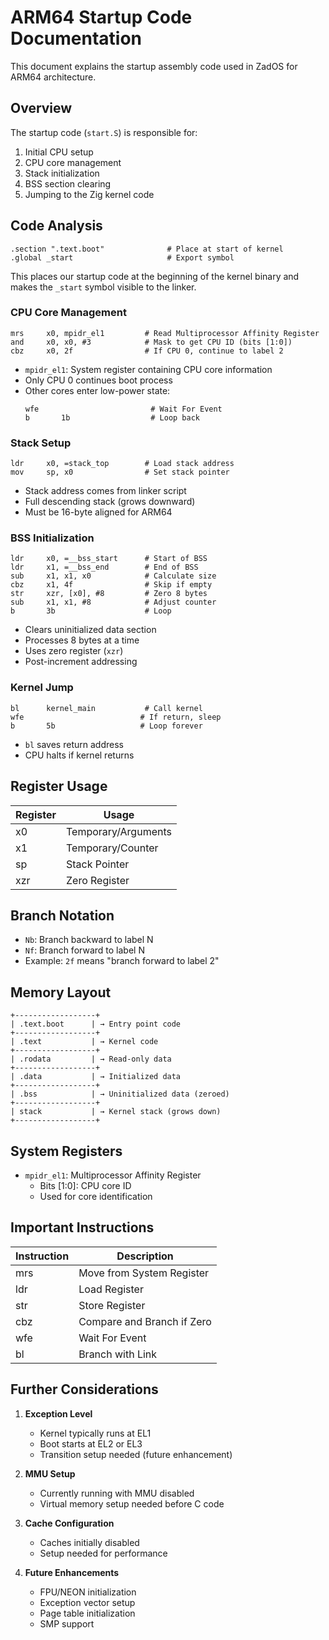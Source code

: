# ARM64 Startup Code Documentation

This document explains the startup assembly code used in ZadOS for ARM64 architecture.

## Overview

The startup code (`start.S`) is responsible for:
1. Initial CPU setup
2. CPU core management
3. Stack initialization
4. BSS section clearing
5. Jumping to the Zig kernel code

## Code Analysis

```arm
.section ".text.boot"              # Place at start of kernel
.global _start                     # Export symbol
```
This places our startup code at the beginning of the kernel binary and makes the `_start` symbol visible to the linker.

### CPU Core Management
```arm
mrs     x0, mpidr_el1         # Read Multiprocessor Affinity Register
and     x0, x0, #3            # Mask to get CPU ID (bits [1:0])
cbz     x0, 2f                # If CPU 0, continue to label 2
```
- `mpidr_el1`: System register containing CPU core information
- Only CPU 0 continues boot process
- Other cores enter low-power state:
  ```arm
  wfe                         # Wait For Event
  b       1b                  # Loop back
  ```

### Stack Setup
```arm
ldr     x0, =stack_top        # Load stack address
mov     sp, x0                # Set stack pointer
```
- Stack address comes from linker script
- Full descending stack (grows downward)
- Must be 16-byte aligned for ARM64

### BSS Initialization
```arm
ldr     x0, =__bss_start      # Start of BSS
ldr     x1, =__bss_end        # End of BSS
sub     x1, x1, x0            # Calculate size
cbz     x1, 4f                # Skip if empty
str     xzr, [x0], #8         # Zero 8 bytes
sub     x1, x1, #8            # Adjust counter
b       3b                    # Loop
```
- Clears uninitialized data section
- Processes 8 bytes at a time
- Uses zero register (`xzr`)
- Post-increment addressing

### Kernel Jump
```arm
bl      kernel_main           # Call kernel
wfe                          # If return, sleep
b       5b                   # Loop forever
```
- `bl` saves return address
- CPU halts if kernel returns

## Register Usage

| Register | Usage |
|----------|-------|
| x0       | Temporary/Arguments |
| x1       | Temporary/Counter |
| sp       | Stack Pointer |
| xzr      | Zero Register |

## Branch Notation

- `Nb`: Branch backward to label N
- `Nf`: Branch forward to label N
- Example: `2f` means "branch forward to label 2"

## Memory Layout

```
+------------------+ 
| .text.boot      | → Entry point code
+------------------+
| .text           | → Kernel code
+------------------+
| .rodata         | → Read-only data
+------------------+
| .data           | → Initialized data
+------------------+
| .bss            | → Uninitialized data (zeroed)
+------------------+
| stack           | → Kernel stack (grows down)
+------------------+
```

## System Registers

- `mpidr_el1`: Multiprocessor Affinity Register
  - Bits [1:0]: CPU core ID
  - Used for core identification

## Important Instructions

| Instruction | Description |
|-------------|-------------|
| mrs         | Move from System Register |
| ldr         | Load Register |
| str         | Store Register |
| cbz         | Compare and Branch if Zero |
| wfe         | Wait For Event |
| bl          | Branch with Link |

## Further Considerations

1. **Exception Level**
   - Kernel typically runs at EL1
   - Boot starts at EL2 or EL3
   - Transition setup needed (future enhancement)

2. **MMU Setup**
   - Currently running with MMU disabled
   - Virtual memory setup needed before C code

3. **Cache Configuration**
   - Caches initially disabled
   - Setup needed for performance

4. **Future Enhancements**
   - FPU/NEON initialization
   - Exception vector setup
   - Page table initialization
   - SMP support
